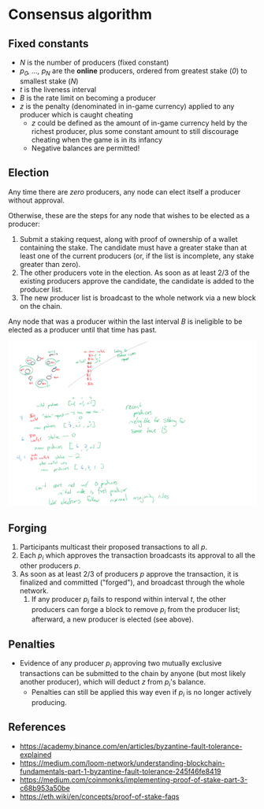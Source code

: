 # Consensus algorithm

## Fixed constants

* _N_ is the number of producers (fixed constant)
* _p<sub>0</sub>, ..., p<sub>N</sub>_ are the **online** producers, ordered from greatest stake (_0_) to smallest stake (_N_)
* _t_ is the liveness interval
* _B_ is the rate limit on becoming a producer
* _z_ is the penalty (denominated in in-game currency) applied to any producer which is caught cheating
	* _z_ could be defined as the amount of in-game currency held by the richest producer, plus some constant amount to still discourage cheating when the game is in its infancy
	* Negative balances are permitted!

## Election

Any time there are _zero_ producers, any node can elect itself a producer without approval.

Otherwise, these are the steps for any node that wishes to be elected as a producer:
1. Submit a staking request, along with proof of ownership of a wallet containing the stake. The candidate must have a greater stake than at least one of the current producers (or, if the list is incomplete, any stake greater than zero).
1. The other producers vote in the election. As soon as at least 2/3 of the existing producers approve the candidate, the candidate is added to the producer list.
1. The new producer list is broadcast to the whole network via a new block on the chain.

Any node that was a producer within the last interval _B_ is ineligible to be elected as a producer until that time has past.

![](election.svg)

## Forging

1. Participants multicast their proposed transactions to all _p_.
1. Each _p<sub>i</sub>_ which approves the transaction broadcasts its approval to all the other producers _p_.
1. As soon as at least 2/3 of producers _p_ approve the transaction, it is finalized and committed ("forged"), and broadcast through the whole network.
	1. If any producer _p<sub>i</sub>_ fails to respond within interval _t_, the other producers can forge a block to remove _p<sub>i</sub>_ from the producer list; afterward, a new producer is elected (see above).

## Penalties

* Evidence of any producer _p<sub>i</sub>_ approving two mutually exclusive transactions can be submitted to the chain by anyone (but most likely another producer), which will deduct _z_ from _p<sub>i</sub>_'s balance.
	* Penalties can still be applied this way even if _p<sub>i</sub>_ is no longer actively producing.

## References

* https://academy.binance.com/en/articles/byzantine-fault-tolerance-explained
* https://medium.com/loom-network/understanding-blockchain-fundamentals-part-1-byzantine-fault-tolerance-245f46fe8419
* https://medium.com/coinmonks/implementing-proof-of-stake-part-3-c68b953a50be
* https://eth.wiki/en/concepts/proof-of-stake-faqs